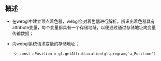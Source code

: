 ## 概述

* 在webgl中建立顶点着色器，webgl会对着色器进行解析，辨识出着色器具有attribute变量，每个变量都具有一个存储地址，以便通过通过存储地址向变量传输数据；

* 向webgl系统请求变量的存储地址；
    - `const aPosition = gl.getAttribLocation(gl.program,'a_Position')`
